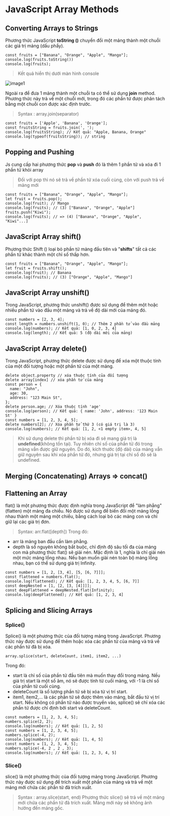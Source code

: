 # JavaScript Array Methods

## Converting Arrays to Strings

Phương thức JavaScript **toString ()** chuyển đổi một mảng thành một chuỗi các giá trị mảng (dấu phẩy).

```
const fruits = ["Banana", "Orange", "Apple", "Mango"];
console.log(fruits.toString())
console.log(fruits);
```

> Kết quả hiển thị dưới màn hình console

![image1](https://live.staticflickr.com/65535/52785986417_803ea7d3c0.jpg)

Ngoài ra để đưa 1 mảng thành một chuỗi ta có thể sử dụng **join** method. Phương thức này trả về một chuỗi mới, trong đó các phần tử được phân tách bằng một chuỗi con được xác định trước.

> Syntax : array.join(separator)

```
const fruits = ['Apple', 'Banana', 'Orange'];
const fruitsString = fruits.join(', ');
console.log(fruitsString); // Kết quả: "Apple, Banana, Orange"
console.log(typeof(fruitsString)); // string
```

## Popping and Pushing

Js cung cấp hai phương thức **pop** và **push** đó là thêm 1 phần tử và xóa đi 1 phần tử khỏi array

> Đối với pop thì nó sẽ trả về phần tử xóa cuối cùng, còn với push trả về mảng mới

```
const fruits = ["Banana", "Orange", "Apple", "Mango"];
let fruit = fruits.pop();
console.log(fruit); // Mango
console.log(fruits); // (3) ["Banana", "Orange", "Apple"]
fruits.push("Kiwi");
console.log(fruits); // => (4) ["Banana", "Orange", "Apple", "Kiwi"...]
```

## JavaScript Array shift()

Phương thức Shift () loại bỏ phần tử mảng đầu tiên và "**shifts**" tất cả các phần tử khác thành một chỉ số thấp hơn.

```
const fruits = ["Banana", "Orange", "Apple", "Mango"];
let fruit = fruits.shift();
console.log(fruit); // Banana
console.log(fruits); // (3) ["Orange", "Apple", "Mango"]
```

## JavaScript Array unshift()

Trong JavaScript, phương thức unshift() được sử dụng để thêm một hoặc nhiều phần tử vào đầu một mảng và trả về độ dài mới của mảng đó.

```
const numbers = [2, 3, 4];
const length = numbers.unshift(1, 0); // Thêm 2 phần tử vào đầu mảng
console.log(numbers); // Kết quả: [1, 0, 2, 3, 4]
console.log(length); // Kết quả: 5 (độ dài mới của mảng)
```

## JavaScript Array delete()

Trong JavaScript, phương thức delete được sử dụng để xóa một thuộc tính của một đối tượng hoặc một phần tử của một mảng.

```
delete object.property // xóa thuộc tính của đối tượng
delete array[index] // xóa phần tử của mảng
const person = {
  name: "John",
  age: 30,
  address: "123 Main St",
};
delete person.age; // Xóa thuộc tính 'age'
console.log(person); // Kết quả: { name: 'John', address: '123 Main St' }
const numbers = [1, 2, 3, 4, 5];
delete numbers[2]; // Xóa phần tử thứ 3 (có giá trị là 3)
console.log(numbers); // Kết quả: [1, 2, <1 empty item>, 4, 5]
```

> Khi sử dụng delete thì phần tử bị xóa đi sẽ mang giá trị là **undefined**(không tồn tại). Tuy nhiên chỉ số của phần tử đó trong mảng vẫn được giữ nguyên. Do đó, kích thước (độ dài) của mảng vẫn giữ nguyên sau khi xóa phần tử đó, nhưng giá trị tại chỉ số đó sẽ là undefined.

## Merging (Concatenating) Arrays => concat()

## Flattening an Array

flat() là một phương thức được định nghĩa trong JavaScript để "làm phẳng" (flatten) một mảng đa chiều. Nó được sử dụng để biến đổi một mảng lồng nhau thành một mảng một chiều, bằng cách loại bỏ các mảng con và chỉ giữ lại các giá trị đơn.

> Syntax: arr.flat([depth])
> Trong đó:

- arr là mảng ban đầu cần làm phẳng.
- depth là số nguyên không bắt buộc, chỉ định độ sâu tối đa của mảng con mà phương thức flat() sẽ giải nén. Mặc định là 1, nghĩa là chỉ giải nén một mức mảng lồng nhau. Nếu bạn muốn giải nén toàn bộ mảng lồng nhau, bạn có thể sử dụng giá trị Infinity.

```
const numbers = [1, 2, [3, 4], [5, [6, 7]]];
const flattened = numbers.flat();
console.log(flattened); // Kết quả: [1, 2, 3, 4, 5, [6, 7]]
const deepNested = [1, [2, [3, [4]]]];
const deepFlattened = deepNested.flat(Infinity);
console.log(deepFlattened); // Kết quả: [1, 2, 3, 4]
```

## Splicing and Slicing Arrays

### Splice()

Splice() là một phương thức của đối tượng mảng trong JavaScript. Phương thức này được sử dụng để thêm hoặc xóa các phần tử của mảng và trả về các phần tử đã bị xóa.

```
array.splice(start, deleteCount, item1, item2, ...)
```

Trong đó:

- start là chỉ số của phần tử đầu tiên mà muốn thay đổi trong mảng. Nếu giá trị start là một số âm, nó sẽ được tính từ cuối mảng, với -1 là chỉ số của phần tử cuối cùng.
- deleteCount là số lượng phần tử sẽ bị xóa từ vị trí start.
- item1, item2,... là các phần tử sẽ được thêm vào mảng, bắt đầu từ vị trí start. Nếu không có phần tử nào được truyền vào, splice() sẽ chỉ xóa các phần tử được chỉ định bởi start và deleteCount.

```
const numbers = [1, 2, 3, 4, 5];
numbers.splice(2, 2);
console.log(numbers); // Kết quả: [1, 2, 5]
const numbers = [1, 2, 3, 4, 5];
numbers.splice(-4, 2);
console.log(numbers); // Kết quả: [1, 4, 5]
const numbers = [1, 2, 3, 4, 5];
numbers.splice(-4, 2 , 2 , 3);
console.log(numbers); // Kết quả: [1, 2, 3, 4, 5]
```

### Slice()

slice() là một phương thức của đối tượng mảng trong JavaScript. Phương thức này được sử dụng để trích xuất một phần của mảng và trả về một mảng mới chứa các phần tử đã trích xuất.

> Syntax : array.slice(start, end)
> Phương thức slice() sẽ trả về một mảng mới chứa các phần tử đã trích xuất. Mảng mới này sẽ không ảnh hưởng đến mảng gốc.
